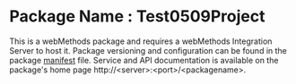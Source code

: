 # Package Name : Test0509Project
This is a webMethods package and requires a webMethods Integration Server to host it. Package versioning and configuration can be found in the package [manifest](./Test0509Project/manifest.v3) file. Service and API documentation is available on the package's home page http://&lt;server&gt;:&lt;port&gt;/&lt;packagename>.